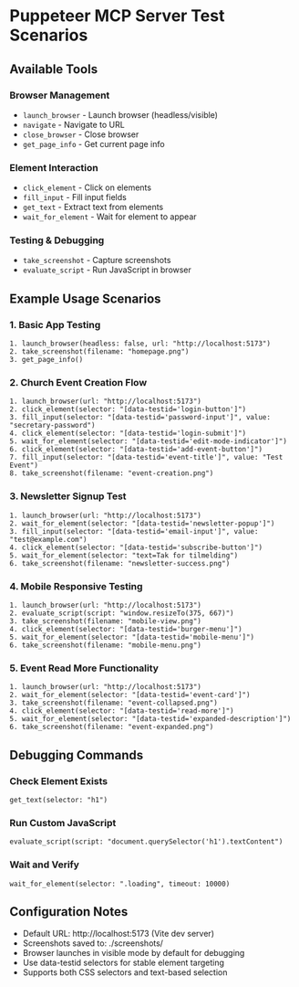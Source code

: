 # Puppeteer MCP Server Test Scenarios

## Available Tools

### Browser Management
- `launch_browser` - Launch browser (headless/visible)
- `navigate` - Navigate to URL
- `close_browser` - Close browser
- `get_page_info` - Get current page info

### Element Interaction
- `click_element` - Click on elements
- `fill_input` - Fill input fields
- `get_text` - Extract text from elements
- `wait_for_element` - Wait for element to appear

### Testing & Debugging
- `take_screenshot` - Capture screenshots
- `evaluate_script` - Run JavaScript in browser

## Example Usage Scenarios

### 1. Basic App Testing
```
1. launch_browser(headless: false, url: "http://localhost:5173")
2. take_screenshot(filename: "homepage.png")
3. get_page_info()
```

### 2. Church Event Creation Flow
```
1. launch_browser(url: "http://localhost:5173")
2. click_element(selector: "[data-testid='login-button']")
3. fill_input(selector: "[data-testid='password-input']", value: "secretary-password")
4. click_element(selector: "[data-testid='login-submit']")
5. wait_for_element(selector: "[data-testid='edit-mode-indicator']")
6. click_element(selector: "[data-testid='add-event-button']")
7. fill_input(selector: "[data-testid='event-title']", value: "Test Event")
8. take_screenshot(filename: "event-creation.png")
```

### 3. Newsletter Signup Test
```
1. launch_browser(url: "http://localhost:5173")
2. wait_for_element(selector: "[data-testid='newsletter-popup']")
3. fill_input(selector: "[data-testid='email-input']", value: "test@example.com")
4. click_element(selector: "[data-testid='subscribe-button']")
5. wait_for_element(selector: "text=Tak for tilmelding")
6. take_screenshot(filename: "newsletter-success.png")
```

### 4. Mobile Responsive Testing
```
1. launch_browser(url: "http://localhost:5173")
2. evaluate_script(script: "window.resizeTo(375, 667)")
3. take_screenshot(filename: "mobile-view.png")
4. click_element(selector: "[data-testid='burger-menu']")
5. wait_for_element(selector: "[data-testid='mobile-menu']")
6. take_screenshot(filename: "mobile-menu.png")
```

### 5. Event Read More Functionality
```
1. launch_browser(url: "http://localhost:5173")
2. wait_for_element(selector: "[data-testid='event-card']")
3. take_screenshot(filename: "event-collapsed.png")
4. click_element(selector: "[data-testid='read-more']")
5. wait_for_element(selector: "[data-testid='expanded-description']")
6. take_screenshot(filename: "event-expanded.png")
```

## Debugging Commands

### Check Element Exists
```
get_text(selector: "h1")
```

### Run Custom JavaScript
```
evaluate_script(script: "document.querySelector('h1').textContent")
```

### Wait and Verify
```
wait_for_element(selector: ".loading", timeout: 10000)
```

## Configuration Notes

- Default URL: http://localhost:5173 (Vite dev server)
- Screenshots saved to: ./screenshots/
- Browser launches in visible mode by default for debugging
- Use data-testid selectors for stable element targeting
- Supports both CSS selectors and text-based selection